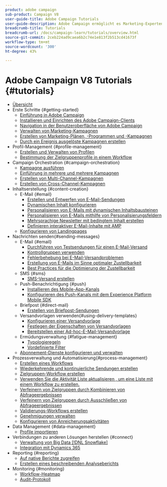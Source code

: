 ```yaml
---
product: adobe campaign
sub-product: Campaign V8
user-guide-title: Adobe Campaign Tutorials
user-guide-description: Adobe Campaign ermöglicht es Marketing-Experten, Kundenerlebnisse übergreifend zu gestalten und bietet eine Umgebung für die visuelle Kampagnenorchestrierung, Interaktionsverwaltung in Echtzeit und die kanalübergreifende Ausführung.
breadcrumb-title: Tutorials
breadcrumb-url: /docs/campaign-learn/tutorials/overview.html
source-git-commit: 2ceb224ad9caea6b2c74e1e813f2b513cd41673f
workflow-type: tm+mt
source-wordcount: '300'
ht-degree: 43%

---
```



# Adobe Campaign V8 Tutorials {#tutorials}

+ [Übersicht](/help/overview.md)
+ Erste Schritte {#getting-started}
   + [Einführung in Adobe Campaign](/help/getting-started/introduction-to-adobe-campaign.md)
   + [Installieren und Einrichten des Adobe Campaign-Clients](/help/getting-started/install-and-setup-the-adobe-campaign-client.md)
   + [Navigation in der Benutzeroberfläche von Adobe Campaign ](/help/getting-started/explore-the-adobe-campaign-user-interface.md)
   + [Verwalten von Marketing-Kampagnen](/help/getting-started/manage-marketing-campaigns.md)
   + [Erstellen von Marketing-Plänen, -Programmen und -Kampagnen](/help/getting-started/create-a-marketing-plan-programs-and-campaigns.md)
   + [Durch ein Ereignis ausgelöste Kampagnen erstellen](/help/getting-started/create-event-triggered-campaigns.md)
+ Profil-Management {#profile-management}
   + [Erstellen und Verwalten von Profilen](/help/profile-management/create-and-manage-profiles.md)
   + [Bestimmung der Zielgruppenprofile in einem Workflow](/help/profile-management/target-profiles-in-a-workflow.md)
+ Campaign Orchestration {#campaign-orchestration}
   + [Kampagne ausführen](/help/orchestrate-campaigns/execute-a-campaign.md)
   + [Einführung in mehrere und mehrere Kampagnen](/help/orchestrate-campaigns/introduction-to-cross-and-multi-channel-campaigns.md)
   + [Erstellen von Multi-Channel-Kampagnen](/help/orchestrate-campaigns/multi-channel-campaigns.md)
   + [Erstellen von Cross-Channel-Kampagnen](/help/orchestrate-campaigns/cross-channel-campaigns.md)
+ Inhaltserstellung {#content-creation}
   + E-Mail {#email}
      + [Erstellen und Entwerfen von E-Mail-Sendungen](/help/content-creation/create-and-design-email-deliveries.md)
      + [Dynamischen Inhalt konfigurieren](/help/content-creation/configure-dynamic-content.md)
      + [Personalisieren von E-Mails mit dynamischen Inhaltsbausteinen](/help/content-creation/personalize-using-dynamic-content-blocks.md)
      + [Personalisieren von E-Mails mithilfe von Personalisierungsfeldern](/help/content-creation/personalize-emails-using-personalization-fields.md)
      + [Mehrsprachige Newsletter mit bedingtem Inhalt erstellen](/help/content-creation/create-a-multilingual-newsletter-using-conditional-content.md)
      + [Definieren interaktiver E-Mail-Inhalte mit AMP](/help/content-creation/design-interactive-email-content-with-amp.md)
   + [Konfigurieren von Landingpages](/help/content-creation/configure-landingpages.md)
+ Nachrichten senden{#sending-messages}
   + E-Mail {#email}
      + [Durchführen von Testsendungen für einen E-Mail-Versand ](/help/send-messages/email/send-and-validate-proofs.md)
      + [Kontrollgruppen verwenden](/help/send-messages/email/use-control-groups.md)
      + [Fehlerbehebung bei E-Mail-Versandproblemen](/help/send-messages/email/troubleshoot-email-delivery-issues.md)
      + [Erstellung von E-Mails im Sinne optimaler Zustellbarkeit](/help/send-messages/email/design-emails-for-deliverability.md)
      + [Best Practices für die Optimierung der Zustellbarkeit](https://experienceleague.adobe.com/docs/deliverability-learn/deliverability-best-practice-guide/introduction.html?lang=de)
   + SMS {#sms}
      + [SMS-Versand erstellen](/help/send-messages/mobile/create-a-sms-delivery.md)
   + Push-Benachrichtigung {#push}
      + [Installieren des Mobile-App-Kanals](/help/send-messages/mobile/install-the-mobile-app.md)
      + [Konfigurieren des Push-Kanals mit dem Experience Platform Mobile SDK](/help/send-messages/mobile/configure-push-using-aep-mobile-sdk.md)
   + Briefpost {#direct-mail}
      + [Erstellen von Briefpost-Sendungen](/help/send-messages/direct-mail/create-direct-mail-deliveries.md)
   + Versandvorlagen verwenden{#using-delivery-templates}
      + [Konfigurieren einer Versandvorlage](/help/send-messages/use-delivery-templates/configure-a-delivery-template.md)
      + [Festlegen der Eigenschaften von Versandvorlagen](/help/send-messages/use-delivery-templates/set-delivery-template-properties.md)
      + [Bereitstellen einer Ad-hoc-E-Mail-Versandvorlage](/help/send-messages/use-delivery-templates/deploy-ad-hoc-email-delivery-template.md)
   + Ermüdungsverwaltung {#fatigue-management}
      + [Typologieregeln](/help/send-messages/fatigue-management/typology-rules-for-fatigue-management.md)
      + [Vordefinierte Filter](/help/send-messages/fatigue-management/fatigue-management-using-filters.md)
   + [Abonnement-Dienste konfigurieren und verwalten](/help/send-messages/configure-and-manage-subscription-services.md)
+ Prozessverwaltung und Automatisierung{#process-management}
   + [Erstellen eines Workflows](/help/process-management/create-a-workflow.md)
   + [Wiederkehrende und kontinuierliche Sendungen erstellen](/help/process-management/recurring-deliveries.md)
   + [Zielgruppen-Workflow erstellen](/help/process-management/create-a-targeting-workflow.md)
   + [Verwenden Sie die Aktivität Liste aktualisieren , um eine Liste mit einem Workflow zu erstellen.](/help/process-management/use-the-update-list-activity.md)
   + [Verfeinern von Zielgruppen durch Kombinieren von Abfrageergebnissen](/help/process-management/refine-targets-by-combining-query-results.md)
   + [Verfeinern von Zielgruppen durch Ausschließen von Abfrageergebnissen](/help/process-management/refine-targets-by-excluding-query-results.md)
   + [Validierungs-Workflows erstellen](/help/process-management/create-validation-workflows.md)
   + [Genehmigungen verwalten](/help/process-management/manage-approvals.md)
   + [Konfigurieren von Anreicherungsaktivitäten](/help/process-management/enrichment-activity.md)
+ Data Management {#data-management}
   + [Profile importieren](/help/data-management/import-profiles.md)
+ Verbindungen zu anderen Lösungen herstellen {#connect}
   + [Verwaltung von Big Data [!DNL Snowflake]](/help/connect/big-data-segmentation-on-snowflake.md)
   + [Integration mit Dynamics 365](/help/connect/dynamics365-integration.md)
+ Reporting {#reporting}
   + [Auf native Berichte zugreifen](/help/reporting/access-built-in-reports.md)
   + [Erstellen eines beschreibenden Analyseberichts](/help/reporting/generate-a-descriptive-analysis-report.md)
+ Monitoring   {#monitoring}
   + [Workflow-Heatmap](/help/monitoring/workflow-heatmap.md)
   + [Audit-Protokoll](/help/monitoring/audit-trail.md)

